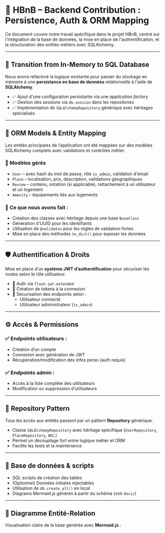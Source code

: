 # 🧩 HBnB – Backend Contribution : Persistence, Auth & ORM Mapping

Ce document couvre notre travail spécifique dans le projet HBnB, centré sur l'intégration de la base de données, la mise en place de l'authentification, et la structuration des entités métiers avec SQLAlchemy.

---

## 🔁 Transition from In-Memory to SQL Database

Nous avons refactoré la logique existante pour passer du stockage en mémoire à une **persistance en base de données** relationnelle à l'aide de **SQLAlchemy**.

- ✅ Ajout d'une configuration persistante via une *application factory*
- ✅ Gestion des sessions via `db.session` dans les repositories
- ✅ Implémentation de `SQLAlchemyRepository` générique avec héritages spécialisés

---

## 🧱 ORM Models & Entity Mapping

Les entités principales de l’application ont été mappées sur des modèles SQLAlchemy complets avec validations et contrôles métier.

### 🔹 Modèles gérés

- `User` – avec hash du mot de passe, rôle `is_admin`, validation d'email
- `Place` – localisation, prix, description, validations géographiques
- `Review` – contenu, notation (si applicable), rattachement à un utilisateur et un logement
- `Amenity` – équipements liés aux logements

### 🔹 Ce que nous avons fait :

- Création des classes avec héritage depuis une base `BaseClass`
- Génération d'UUID pour les identifiants
- Utilisation de `@validates` pour les règles de validation fortes
- Mise en place des méthodes `to_dict()` pour exposer les données

---

## 🛡️ Authentification & Droits

Mise en place d’un **système JWT d’authentification** pour sécuriser les routes selon le rôle utilisateur.

- 🔑 Auth via `flask-jwt-extended`
- 🔐 Création de tokens à la connexion
- 🛂 Sécurisation des endpoints selon :
  - Utilisateur connecté
  - Utilisateur administrateur (`is_admin`)

---

## ⚙️ Accès & Permissions

### ✅ Endpoints utilisateurs :

- Création d’un compte
- Connexion avec génération de JWT
- Récupération/modification des infos perso (auth requis)

### ✅ Endpoints admin :

- Accès à la liste complète des utilisateurs
- Modification ou suppression d’utilisateurs

---

## 🧰 Repository Pattern

Tous les accès aux entités passent par un pattern **Repository** générique.

- Classe `SQLAlchemyRepository` avec héritage spécifique (`UserRepository`, `PlaceRepository`, etc.)
- Permet un découplage fort entre logique métier et ORM
- Facilite les tests et la maintenance

---

## 🧪 Base de données & scripts

- SQL scripts de création des tables
- (Optionnel) Données initiales injectables
- Utilisation de `db.create_all()` en local
- Diagrams Mermaid.js générés à partir du schéma (voir `docs/`)

---

## 🧭 Diagramme Entité-Relation

Visualisation claire de la base générée avec **Mermaid.js** :
